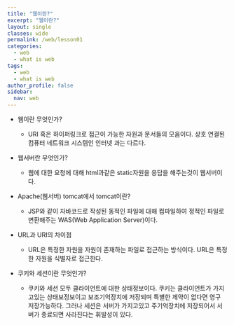 ```yaml
---
title: "웹이란?"
excerpt: "웹이란?"
layout: single
classes: wide
permalink: /web/lesson01
categories:
  - web
  - what is web
tags:
  - web
  - what is web
author_profile: false
sidebar:
  nav: web
---
```


- 웹이란 무엇인가?
  - URI 혹은 하이퍼링크로 접근이 가능한 자원과 문서들의 모음이다. 상호 연결된 컴퓨터 네트워크 시스템인 인터넷 과는 다르다.
- 웹서버란 무엇인가?
  - 웹에 대한 요청에 대해 html과같은 static자원을 응답을 해주는것이 웹서버이다.
- Apache(웹서버) tomcat에서 tomcat이란?
  - JSP와 같이 자바코드로 작성된 동적인 파일에 대해 컴파일하여 정적인 파일로 변환해주는 WAS(Web Application Server)이다.
- URL과 URI의 차이점

  - URL은 특정한 자원을 자원이 존재하는 파일로 접근하는 방식이다. URL은 특정한 자원을 식별자로 접근한다.

- 쿠키와 세션이란 무엇인가?
  - 쿠키와 세션 모두 클라이언트에 대한 상태정보이다. 쿠키는 클라이언트가 가지고있는 상태보정보이고 보조기억장치에 저장되며 특별한 제약이 없다면 영구 저장가능하다. 그러나 세션은 서버가 가지고있고 주기억장치에 저장되어서 서버가 종료되면 사라진다는 휘발성이 있다.
